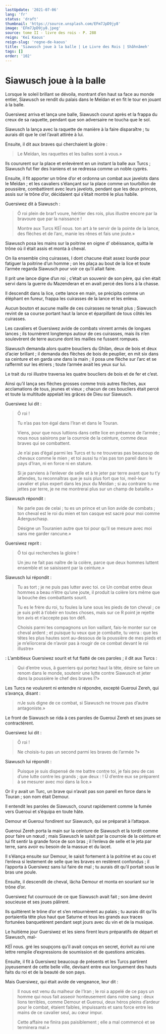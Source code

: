 ```yaml
---
lastUpdate: '2021-07-06'
lang: 'fr'
status: 'draft'
thumbnail: 'https://source.unsplash.com/EFm7JpD9jy8'
image: 'EFm7JpD9jy8.jpeg'
source: tome II - livre des rois - P. 288
reign: 'Keï Kaous'
reign-slug: 'regne-de-kaous'
title: 'Siawusch joue à la balle | Le Livre des Rois | Shâhnâmeh'
tags: []
order: '102'
---
```


<!-- LTeX: language=fr -->

# Siawusch joue à la balle

Lorsque le soleil brillant se dévoila, montrant d’en haut sa face au monde entier, Siawusch se rendit du palais dans le Meïdan et en fit le tour en jouant à la balle.

Guersiwez arriva et lança une balle, Siawusch courut après et la frappa du creux de sa raquette, pendant que son adversaire ne toucha que le sol.

Siawusch la lança avec la raquette de manière à la faire disparaître ; tu aurais dit que le ciel l’avait attirée à lui.

Ensuite, il dit aux braves qui cherchaient la gloire :

> Le Meïdan, les raquettes et les balles sont à vous.»

Ils coururent sur la place et enlevèrent en un instant la balle aux Turcs ; Siawusch fut fier des Iraniens et se redressa comme un noble cyprès.

Ensuite, il fit apporter un trône d’or et ordonna un combat aux javelots dans le Meïdan ; et les cavaliers s’élançant sur la place comme un tourbillon de poussière, combattirent avec leurs javelots, pendant que les deux princes, assis sur le trône d’or, décidaient qui s’était montré le plus habile.

Guersiwez dit à Siawusch :

> Ô roi plein de brar1 voure, héritier des rois, plus illustre encore par la bravoure que par la naissance !
>
> Montre aux Turcs KEÏ nous. ton art à te servir de la pointe de la lance, des flèches et de l’arc, manie les rênes et fais une joute.»

Siawusch posa les mains sur la poitrine en oigne d’ obéissance, quitta le trône où il était assis et monta à cheval.

On lia ensemble cinq cuirasses, I dont chacune était assez lourde pour fatiguer la poitrine d’un homme ; on les plaça au bout de la lice et toute l’armée regarda Siawusch pour voir ce qu’il allait faire.

Il prit une lance digne d’un roi ; c’était un souvenir de son père, qui s’en était servi dans la guerre du Mazenderan et en avait percé des lions à la chasse.

Il descendit dans la lice, cette lance en main, se précipita comme un éléphant en fureur, frappa les cuirasses de la lance et les enleva.

Aucun bouton et aucune maille de ces cuirasses ne tenait plus ; Siawusch revint de sa course portant haut la lance et éparpillant de tous côtés les cuirasses.

Les cavaliers et Guersiwez avide de combats vinrent armés de longues lances ; ils tournèrent longtemps autour de ces cuirasses, mais ils n’en soulevèrent de terre aucune dont les mailles ne fussent rompues.

Siawusch demanda alors quatre boucliers du Ghilan, deux de bois et deux d’acier brillant ; il demanda des flèches de bois de peuplier, en mit six dans sa ceinture et en garda une dans la main ; il posa une flèche sur l’arc et se raffermit sur les étriers ; toute l’armée avait les yeux sur lui.

Le trait du roi illustre traversa les quatre boucliers de bois et de fer et c’est.

Ainsi qu’il lança ses flèches grosses comme trois autres flèches, aux acclamations de tous, jeunes et vieux ; chacun de ces boucliers était percé et toute la multitude appelait les grâces de Dieu sur Siawusch.

Guersiwez lui dit :

> Ô roi !
>
> Tu n’as pas ton égal dans l’Iran et dans le Touran.
>
> Viens, pour que nous luttions dans cette lice en présence de l’armée ; nous nous saisirons par la courroie de la ceinture, comme deux braves qui se combattent.
>
> Je n’ai pas d’égal parmi les Turcs et tu ne trouveras pas beaucoup de chevaux comme le mien ; et toi aussi tu n’as pas ton pareil dans le pays d’Iran, ni en force ni en stature.
>
> Si je parviens à l’enlever de selle et à te jeter par terre avant que tu t’y attendes, tu reconnaîtras que je suis plus fort que toi, meil-leur cavalier et plus expert dans les jeux du Meidan ; si au contraire tu me jettes par terre, je ne me montrerai plus sur un champ de bataille.»

Siawusch répondit :

> Ne parle pas de celai ; tu es un prince et un lion avide de combats ; ton cheval est le roi du mien et ton casque est sacré pour moi comme Aderguschasp.
>
> Désigne un Touranien autre que toi pour qu’il se mesure avec moi sans me garder rancune.»

Guersiwez reprit :

> Ô toi qui recherches la gloire !
>
> Un jeu ne fait pas naître de la colère, parce que deux hommes luttent ensemble et se saisissent par la ceinture.»

Siawusch lui répondit :

> Tu as tort ; je ne puis pas lutter avec toi. ce Un combat entre deux hommes a beau n’être qu’une joute, il produit la colère lors même que la bouche des combattants sourit.
>
> Tu es le frère du roi, tu foules la lune sous les pieds de ton cheval ; ce je suis prêt à t’obéir en toutes choses, mais sur ce R point je rejette ton avis et n’accepte pas ton défi.
>
> Choisis parmi tes compagnons un lion vaillant, fais-le monter sur ce cheval ardent ; et puisque tu veux que je combatte, tu verra : que les têtes les plus hautes sont au-dessous de la poussière de mes pieds et je m’elïorcerai de n’avoir pas à rougir de ce combat devant le roi illustre»

: L’ambitieux Guersiwez sourit et fut flatté de ces paroles ; il dit aux Turcs :

> Qui d’entre vous, â guerriers qui portez haut la tête, désire se faire un renom dans le monde, soutenir une lutte contre Siawusch et jeter dans la poussière le chef des braves Ï?»

Les Turcs ne voulurent ni entendre ni répondre, excepté Gueroui Zereh, qui s’avança, disant :

> rrJe suis digne de ce combat, si Siawusch ne trouve pas d’autre antagoniste.»

Le front de Siawusch se rida à ces paroles de Gueroui Zereh et ses joues se contractèrent.

Guersiwez lui dit :

> Ô roi !
>
> Ne choisis-tu pas un second parmi les braves de l’armée ?»

Siawusch lui répondit :

> Puisque je suis dispensé de me battre contre toi, je fais peu de cas d’une lutte contre les grands ; que deux : ! Ü d’entre eux se préparent à se mesurer avec moi dans la lice.»

Or il y avait un Turc, un brave qui n’avait pas son pareil en force dans le Touran ; son nom était Demour.

Il entendit les paroles de Siawusch, courut rapidement comme la fumée vers Gueroui et s’équipa en toute hâte.

Demour et Gueroui fondirent sur Siawusch, qui se préparait à l’attaque.

Gueroui Zereh porta la main sur la ceinture de Siawusch et la tordit comme pour faire un nœud ; mais Siawusch le saisit par la courroie de la ceinture et lui fit sentir la grande force de son bras ; il l’enleva de selle et le jeta par terre, sans avoir eu besoin de la massue et du lacet.

Il s’élança ensuite sur Demour, le saisit fortement à la poitrine et au cou et l’enleva si lestement de selle que les braves en restèrent confondus ; il l’apporta à Guersiwez sans lui faire de mal ; tu aurais dit qu’il portait sous le bras une poule.

Ensuite, il descendit de cheval, lâcha Demour et monta en souriant sur le trône d’or.

Guersiwez fut courroucé de ce que Siawusch avait fait ; son âme devint soucieuse et ses joues pâlirent.

Ils quittèrent le trône d’or et s’en retournèrent au palais ; tu aurais dit qu’ils portaientla tête plus haut que Saturne et tous les grands aux traces fortunées banquetèrent pendant sept jours avec du vin et de la musique.

Le huitième jour Guersiwez et les siens firent leurs préparatifs de départ et Siawusch, mal-

KEÏ nous. gré les soupçons qu’il avait conçus en secret, écrivit au roi une lettre remplie d’expressions de soumission et de questions amicales.

Ensuite, il fit à Guersiwez beaucoup de présents et les Turcs partirent joyeusement de cette belle ville, devisant entre eux longuement des hauts faits du roi et de la beauté de son pays.

Mais Guersiwez, qui était avide de vengeance, leur dit :

> Il nous est venu du malheur de l’Iran ; le roi a appelé de ce pays un homme qui nous fait asseoir honteusement dans notre sang : deux lions terribles, comme Demour et Gueroui, deux héros pleins d’ardeur pour le combat, étaient faibles, impuissants et sans force entre les mains de ce cavalier seul, au cœur impur.
>
> Cette affaire ne finira pas paisiblement ; elle a mal commencé et se terminera mal.»
